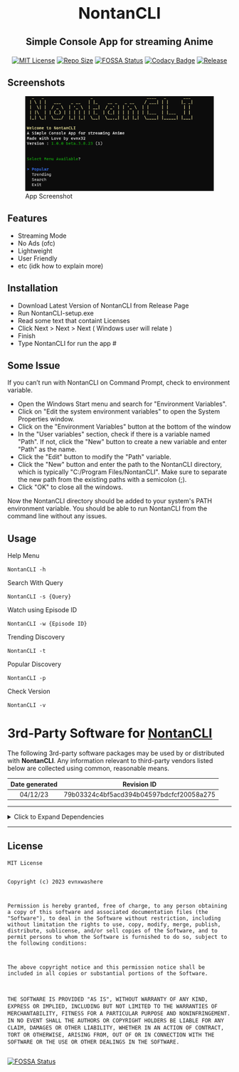 <div align="center" style="font-size: large;">
   <h1>NontanCLI</h1>
   <h3>Simple Console App for streaming Anime</h3>
</div>

<p align="center"><a href="https://choosealicense.com/licenses/mit/"><img
         src="https://img.shields.io/bower/l/Mi" alt="MIT License" /></a> 
         <a href="https://img.shields.io/github/repo-size/evnx32/NontanCLI"><img
         src="https://img.shields.io/github/repo-size/evnx32/NontanCLI" alt="Repo Size" /></a>
         <a href="https://app.fossa.com/projects/git%2Bgithub.com%2Fevnx32%2FNontanCLI?ref=badge_shield"><img
         src="https://app.fossa.com/api/projects/git%2Bgithub.com%2Fevnx32%2FNontanCLI.svg?type=shield"
         alt="FOSSA Status" /></a>
<a href="https://app.codacy.com/gh/evnx32/NontanCLI/dashboard?utm_source=gh&amp;utm_medium=referral&amp;utm_content=&amp;utm_campaign=Badge_grade"><img src="https://app.codacy.com/project/badge/Grade/23e02b33cf364d7190678d4958267375" alt="Codacy Badge"></a>
         <a href="https://img.shields.io/github/v/release/evnx32/NontanCLI"><img
         src="https://img.shields.io/github/v/release/evnx32/NontanCLI" alt="Release" /></a>
         </p>


<h2 id="screenshots">Screenshots</h2>
<figure>
   <img src="https://raw.githubusercontent.com/evnx32/NontanCLI/main/Image/Screenshot%202023-04-08%20081138.png"
      alt="App Screenshot" />
   <figcaption aria-hidden="true">App Screenshot</figcaption>
</figure>
<h2 id="features">Features</h2>
<ul>
   <li>Streaming Mode</li>
   <li>No Ads (ofc)</li>
   <li>Lightweight</li>
   <li>User Friendly</li>
   <li>etc (idk how to explain more)</li>
</ul>
<h2 id="installation">Installation</h2>
<ul>
   <li>Download Latest Version of NontanCLI from Release Page</li>
   <li>Run NontanCLI-setup.exe</li>
   <li>Read some text that containt Licenses</li>
   <li>Click Next > Next > Next ( Windows user will relate )</li>
   <li>Finish</li>
   <li>Type NontanCLI for run the app #</li>
</ul>
<h2 id="installation">Some Issue</h2>
<p>If you can’t run with NontanCLI on Command Prompt, check to
   environment variable.</p>
<ul>
   <li>Open the Windows Start menu and search for "Environment Variables".</li>
   <li>Click on "Edit the system environment variables" to open the System Properties window.</li>
   <li>Click on the "Environment Variables" button at the bottom of the window</li>
   <li>In the "User variables" section, check if there is a variable named "Path". If not, click the "New" button to create a new variable and enter "Path" as the name.</li>
   <li>Click the "Edit" button to modify the "Path" variable.</li>
   <li>Click the "New" button and enter the path to the NontanCLI directory, which is typically "C:/Program Files/NontanCLI". Make sure to separate the new path from the existing paths with a semicolon (;).</li>
   <li>Click "OK" to close all the windows.
</li>
</ul>
<p>Now the NontanCLI directory should be added to your system's PATH environment variable. You should be able to run NontanCLI from the command line without any issues.
</p>
<h2 id="usage">Usage</h2>
<p>Help Menu</p>
<pre><code class="lang-bash"><span class="hljs-attribute">NontanCLI -h</span>
</code></pre>
<p>Search With Query</p>
<pre><code class="lang-bash">NontanCLI <span class="hljs-_">-s</span> {Query}
</code></pre>
<p>Watch using Episode ID</p>
<pre><code class="lang-bash"><span class="hljs-attribute">NontanCLI</span> -w {<span class="hljs-attribute">Episode</span> ID}
</code></pre>
<p>Trending Discovery</p>
<pre><code class="lang-bash"><span class="hljs-attribute">NontanCLI -t</span>
</code></pre>
<p>Popular Discovery</p>
<pre><code class="lang-bash"><span class="hljs-attribute">NontanCLI -p</span>
</code></pre>
<p>Check Version</p>
<pre><code class="lang-bash"><span class="hljs-attribute">NontanCLI -v</span>
</code></pre>

<h1 id="rd-party-software-for-nontancli">3rd-Party Software for <a href="">NontanCLI</a></h1>
<p>The following 3rd-party software packages may be used by or
   distributed with <strong>NontanCLI</strong>. Any information relevant to
   third-party vendors listed below are collected using common, reasonable
   means.</p>
<table>
   <thead>
      <tr class="header">
         <th style="text-align: center;">Date generated</th>
         <th style="text-align: center;">Revision ID</th>
      </tr>
   </thead>
   <tbody>
      <tr class="odd">
         <td style="text-align: center;">04/12/23</td>
         <td style="text-align: center;">79b03324c4bf5acd394b04597bdcfcf20058a275</td>
      </tr>
   </tbody>
</table>
<hr />
<details>
   <summary>
      Click to Expand Dependencies
   </summary>
   <blockquote>
      <h2 id="dependencies">Dependencies</h2>
      <h3 id="ionic.zip-1.9.1.8"><a href="">Ionic.Zip (1.9.1.8)</a></h3>
      <h4 id="declared-licenses">Declared Licenses</h4>
      <h4 id="other-licenses">Other Licenses</h4>
      <hr />
      <h3 id="microsoft.bcl.asyncinterfaces-7.0.0"><a href="https://dot.net/">Microsoft.Bcl.AsyncInterfaces (7.0.0)</a>
      </h3>
      <h4 id="declared-licenses-1">Declared Licenses</h4>
      <p>MIT</p>
      <pre><code>The MIT License (MIT)

Copyright (c) .NET Foundation and Contributors

All rights reserved.

Permission is hereby granted, free of charge, to any person obtaining a copy
of this software and associated documentation files (the &quot;Software&quot;), to deal
in the Software without restriction, including without limitation the rights
to use, copy, modify, merge, publish, distribute, sublicense, and/or sell
copies of the Software, and to permit persons to whom the Software is
furnished to do so, subject to the following conditions:

The above copyright notice and this permission notice shall be included in all
copies or substantial portions of the Software.

THE SOFTWARE IS PROVIDED &quot;AS IS&quot;, WITHOUT WARRANTY OF ANY KIND, EXPRESS OR
IMPLIED, INCLUDING BUT NOT LIMITED TO THE WARRANTIES OF MERCHANTABILITY,
FITNESS FOR A PARTICULAR PURPOSE AND NONINFRINGEMENT. IN NO EVENT SHALL THE
AUTHORS OR COPYRIGHT HOLDERS BE LIABLE FOR ANY CLAIM, DAMAGES OR OTHER
LIABILITY, WHETHER IN AN ACTION OF CONTRACT, TORT OR OTHERWISE, ARISING FROM,
OUT OF OR IN CONNECTION WITH THE SOFTWARE OR THE USE OR OTHER DEALINGS IN THE
SOFTWARE.
</code></pre>
      <h4 id="other-licenses-1">Other Licenses</h4>
      <p>Apache-2.0 <em>OR</em> BSD-3-Clause <em>OR</em> IETF <em>OR</em> MIT
         <em>OR</em> Zlib
      </p>
      <pre><code>The MIT License (MIT)

Copyright (c) .NET Foundation and Contributors

All rights reserved.

Permission is hereby granted, free of charge, to any person obtaining a copy
of this software and associated documentation files (the &quot;Software&quot;), to deal
in the Software without restriction, including without limitation the rights
to use, copy, modify, merge, publish, distribute, sublicense, and/or sell
copies of the Software, and to permit persons to whom the Software is
furnished to do so, subject to the following conditions:

The above copyright notice and this permission notice shall be included in all
copies or substantial portions of the Software.

THE SOFTWARE IS PROVIDED &quot;AS IS&quot;, WITHOUT WARRANTY OF ANY KIND, EXPRESS OR
IMPLIED, INCLUDING BUT NOT LIMITED TO THE WARRANTIES OF MERCHANTABILITY,
FITNESS FOR A PARTICULAR PURPOSE AND NONINFRINGEMENT. IN NO EVENT SHALL THE
AUTHORS OR COPYRIGHT HOLDERS BE LIABLE FOR ANY CLAIM, DAMAGES OR OTHER
LIABILITY, WHETHER IN AN ACTION OF CONTRACT, TORT OR OTHERWISE, ARISING FROM,
OUT OF OR IN CONNECTION WITH THE SOFTWARE OR THE USE OR OTHER DEALINGS IN THE
SOFTWARE.
</code></pre>
      <hr />
      <h3 id="newtonsoft.json-13.0.3"><a href="https://www.newtonsoft.com/json">Newtonsoft.Json (13.0.3)</a></h3>
      <h4 id="declared-licenses-2">Declared Licenses</h4>
      <p>MIT</p>
      <pre><code>The MIT License (MIT)

Copyright (c) 2007 James Newton-King

Permission is hereby granted, free of charge, to any person obtaining a copy of
this software and associated documentation files (the &quot;Software&quot;), to deal in
the Software without restriction, including without limitation the rights to
use, copy, modify, merge, publish, distribute, sublicense, and/or sell copies of
the Software, and to permit persons to whom the Software is furnished to do so,
subject to the following conditions:

The above copyright notice and this permission notice shall be included in all
copies or substantial portions of the Software.

THE SOFTWARE IS PROVIDED &quot;AS IS&quot;, WITHOUT WARRANTY OF ANY KIND, EXPRESS OR
IMPLIED, INCLUDING BUT NOT LIMITED TO THE WARRANTIES OF MERCHANTABILITY, FITNESS
FOR A PARTICULAR PURPOSE AND NONINFRINGEMENT. IN NO EVENT SHALL THE AUTHORS OR
COPYRIGHT HOLDERS BE LIABLE FOR ANY CLAIM, DAMAGES OR OTHER LIABILITY, WHETHER
IN AN ACTION OF CONTRACT, TORT OR OTHERWISE, ARISING FROM, OUT OF OR IN
CONNECTION WITH THE SOFTWARE OR THE USE OR OTHER DEALINGS IN THE SOFTWARE.
</code></pre>
      <h4 id="other-licenses-2">Other Licenses</h4>
      <hr />
      <h3 id="restsharp-109.0.1"><a href="https://restsharp.dev/">RestSharp
            (109.0.1)</a></h3>
      <h4 id="declared-licenses-3">Declared Licenses</h4>
      <p>Apache-2.0</p>
      <pre><code>Copyright 2023, RestSharp Contributors

Licensed under the Apache License, Version 2.0 (the &quot;License&quot;);
you may not use this file except in compliance with the License.
You may obtain a copy of the License at

http://www.apache.org/licenses/LICENSE-2.0

Unless required by applicable law or agreed to in writing, software
distributed under the License is distributed on an &quot;AS IS&quot; BASIS,
WITHOUT WARRANTIES OR CONDITIONS OF ANY KIND, either express or implied.

See the License for the specific language governing permissions and limitations under the License.</code></pre>
      <h4 id="other-licenses-3">Other Licenses</h4>
      <hr />
      <h3 id="spectre.console-0.46.0"><a href="https://github.com/spectreconsole/spectre.console">Spectre.Console
            (0.46.0)</a></h3>
      <h4 id="declared-licenses-4">Declared Licenses</h4>
      <p>MIT</p>
      <pre><code>Copyright (c)  Patrik Svensson, Phil Scott, Nils Andresen&lt;/copyright&gt;
Permission is hereby granted, free of charge, to any person obtaining a copy
of this software and associated documentation files (the &quot;Software&quot;), to deal
in the Software without restriction, including without limitation the rights
to use, copy, modify, merge, publish, distribute, sublicense, and/or sell
copies of the Software, and to permit persons to whom the Software is
furnished to do so, subject to the following conditions:

The above copyright notice and this permission notice shall be included in all
copies or substantial portions of the Software.

THE SOFTWARE IS PROVIDED &quot;AS IS&quot;, WITHOUT WARRANTY OF ANY KIND, EXPRESS OR
IMPLIED, INCLUDING BUT NOT LIMITED TO THE WARRANTIES OF MERCHANTABILITY,
FITNESS FOR A PARTICULAR PURPOSE AND NONINFRINGEMENT. IN NO EVENT SHALL THE
AUTHORS OR COPYRIGHT HOLDERS BE LIABLE FOR ANY CLAIM, DAMAGES OR OTHER
LIABILITY, WHETHER IN AN ACTION OF CONTRACT, TORT OR OTHERWISE, ARISING FROM,
OUT OF OR IN CONNECTION WITH THE SOFTWARE OR THE USE OR OTHER DEALINGS IN THE
SOFTWARE.</code></pre>
      <h4 id="other-licenses-4">Other Licenses</h4>
      <hr />
      <h3 id="system.buffers-4.5.1"><a href="https://dot.net/">System.Buffers
            (4.5.1)</a></h3>
      <h4 id="declared-licenses-5">Declared Licenses</h4>
      <p>MIT</p>
      <pre><code>The MIT License (MIT)

Copyright (c) .NET Foundation and Contributors

All rights reserved.

Permission is hereby granted, free of charge, to any person obtaining a copy
of this software and associated documentation files (the &quot;Software&quot;), to deal
in the Software without restriction, including without limitation the rights
to use, copy, modify, merge, publish, distribute, sublicense, and/or sell
copies of the Software, and to permit persons to whom the Software is
furnished to do so, subject to the following conditions:

The above copyright notice and this permission notice shall be included in all
copies or substantial portions of the Software.

THE SOFTWARE IS PROVIDED &quot;AS IS&quot;, WITHOUT WARRANTY OF ANY KIND, EXPRESS OR
IMPLIED, INCLUDING BUT NOT LIMITED TO THE WARRANTIES OF MERCHANTABILITY,
FITNESS FOR A PARTICULAR PURPOSE AND NONINFRINGEMENT. IN NO EVENT SHALL THE
AUTHORS OR COPYRIGHT HOLDERS BE LIABLE FOR ANY CLAIM, DAMAGES OR OTHER
LIABILITY, WHETHER IN AN ACTION OF CONTRACT, TORT OR OTHERWISE, ARISING FROM,
OUT OF OR IN CONNECTION WITH THE SOFTWARE OR THE USE OR OTHER DEALINGS IN THE
SOFTWARE.
</code></pre>
      <h4 id="other-licenses-5">Other Licenses</h4>
      <p>BSD-2-Clause <em>OR</em> BSD-3-Clause <em>OR</em> MIT <em>OR</em>
         Unicode-DFS-2020 <em>OR</em> W3C-20150513 <em>OR</em> Zlib</p>
      <pre><code>The MIT License (MIT)

Copyright (c) .NET Foundation and Contributors

All rights reserved.

Permission is hereby granted, free of charge, to any person obtaining a copy
of this software and associated documentation files (the &quot;Software&quot;), to deal
in the Software without restriction, including without limitation the rights
to use, copy, modify, merge, publish, distribute, sublicense, and/or sell
copies of the Software, and to permit persons to whom the Software is
furnished to do so, subject to the following conditions:

The above copyright notice and this permission notice shall be included in all
copies or substantial portions of the Software.

THE SOFTWARE IS PROVIDED &quot;AS IS&quot;, WITHOUT WARRANTY OF ANY KIND, EXPRESS OR
IMPLIED, INCLUDING BUT NOT LIMITED TO THE WARRANTIES OF MERCHANTABILITY,
FITNESS FOR A PARTICULAR PURPOSE AND NONINFRINGEMENT. IN NO EVENT SHALL THE
AUTHORS OR COPYRIGHT HOLDERS BE LIABLE FOR ANY CLAIM, DAMAGES OR OTHER
LIABILITY, WHETHER IN AN ACTION OF CONTRACT, TORT OR OTHERWISE, ARISING FROM,
OUT OF OR IN CONNECTION WITH THE SOFTWARE OR THE USE OR OTHER DEALINGS IN THE
SOFTWARE.
</code></pre>
      <hr />
      <h3 id="system.memory-4.5.5"><a href="https://dot.net/">System.Memory
            (4.5.5)</a></h3>
      <h4 id="declared-licenses-6">Declared Licenses</h4>
      <p>MIT</p>
      <pre><code>The MIT License (MIT)

Copyright (c) .NET Foundation and Contributors

All rights reserved.

Permission is hereby granted, free of charge, to any person obtaining a copy
of this software and associated documentation files (the &quot;Software&quot;), to deal
in the Software without restriction, including without limitation the rights
to use, copy, modify, merge, publish, distribute, sublicense, and/or sell
copies of the Software, and to permit persons to whom the Software is
furnished to do so, subject to the following conditions:

The above copyright notice and this permission notice shall be included in all
copies or substantial portions of the Software.

THE SOFTWARE IS PROVIDED &quot;AS IS&quot;, WITHOUT WARRANTY OF ANY KIND, EXPRESS OR
IMPLIED, INCLUDING BUT NOT LIMITED TO THE WARRANTIES OF MERCHANTABILITY,
FITNESS FOR A PARTICULAR PURPOSE AND NONINFRINGEMENT. IN NO EVENT SHALL THE
AUTHORS OR COPYRIGHT HOLDERS BE LIABLE FOR ANY CLAIM, DAMAGES OR OTHER
LIABILITY, WHETHER IN AN ACTION OF CONTRACT, TORT OR OTHERWISE, ARISING FROM,
OUT OF OR IN CONNECTION WITH THE SOFTWARE OR THE USE OR OTHER DEALINGS IN THE
SOFTWARE.
</code></pre>
      <h4 id="other-licenses-6">Other Licenses</h4>
      <p>BSD-2-Clause <em>OR</em> BSD-3-Clause <em>OR</em> MIT <em>OR</em>
         Unicode-DFS-2020 <em>OR</em> W3C-20150513 <em>OR</em> Zlib</p>
      <pre><code>The MIT License (MIT)

Copyright (c) .NET Foundation and Contributors

All rights reserved.

Permission is hereby granted, free of charge, to any person obtaining a copy
of this software and associated documentation files (the &quot;Software&quot;), to deal
in the Software without restriction, including without limitation the rights
to use, copy, modify, merge, publish, distribute, sublicense, and/or sell
copies of the Software, and to permit persons to whom the Software is
furnished to do so, subject to the following conditions:

The above copyright notice and this permission notice shall be included in all
copies or substantial portions of the Software.

THE SOFTWARE IS PROVIDED &quot;AS IS&quot;, WITHOUT WARRANTY OF ANY KIND, EXPRESS OR
IMPLIED, INCLUDING BUT NOT LIMITED TO THE WARRANTIES OF MERCHANTABILITY,
FITNESS FOR A PARTICULAR PURPOSE AND NONINFRINGEMENT. IN NO EVENT SHALL THE
AUTHORS OR COPYRIGHT HOLDERS BE LIABLE FOR ANY CLAIM, DAMAGES OR OTHER
LIABILITY, WHETHER IN AN ACTION OF CONTRACT, TORT OR OTHERWISE, ARISING FROM,
OUT OF OR IN CONNECTION WITH THE SOFTWARE OR THE USE OR OTHER DEALINGS IN THE
SOFTWARE.
</code></pre>
      <hr />
      <h3 id="system.numerics.vectors-4.5.0"><a href="https://github.com/dotnet/corefx">System.Numerics.Vectors
            (4.5.0)</a></h3>
      <h4 id="declared-licenses-7">Declared Licenses</h4>
      <p>MIT</p>
      <pre><code>The MIT License (MIT)

Copyright (c) .NET Foundation and Contributors

All rights reserved.

Permission is hereby granted, free of charge, to any person obtaining a copy
of this software and associated documentation files (the &quot;Software&quot;), to deal
in the Software without restriction, including without limitation the rights
to use, copy, modify, merge, publish, distribute, sublicense, and/or sell
copies of the Software, and to permit persons to whom the Software is
furnished to do so, subject to the following conditions:

The above copyright notice and this permission notice shall be included in all
copies or substantial portions of the Software.

THE SOFTWARE IS PROVIDED &quot;AS IS&quot;, WITHOUT WARRANTY OF ANY KIND, EXPRESS OR
IMPLIED, INCLUDING BUT NOT LIMITED TO THE WARRANTIES OF MERCHANTABILITY,
FITNESS FOR A PARTICULAR PURPOSE AND NONINFRINGEMENT. IN NO EVENT SHALL THE
AUTHORS OR COPYRIGHT HOLDERS BE LIABLE FOR ANY CLAIM, DAMAGES OR OTHER
LIABILITY, WHETHER IN AN ACTION OF CONTRACT, TORT OR OTHERWISE, ARISING FROM,
OUT OF OR IN CONNECTION WITH THE SOFTWARE OR THE USE OR OTHER DEALINGS IN THE
SOFTWARE.
</code></pre>
      <h4 id="other-licenses-7">Other Licenses</h4>
      <p>BSD-2-Clause <em>OR</em> BSD-3-Clause <em>OR</em> MIT <em>OR</em>
         Unicode-DFS-2020 <em>OR</em> W3C-20150513 <em>OR</em> Zlib</p>
      <pre><code>The MIT License (MIT)

Copyright (c) .NET Foundation and Contributors

All rights reserved.

Permission is hereby granted, free of charge, to any person obtaining a copy
of this software and associated documentation files (the &quot;Software&quot;), to deal
in the Software without restriction, including without limitation the rights
to use, copy, modify, merge, publish, distribute, sublicense, and/or sell
copies of the Software, and to permit persons to whom the Software is
furnished to do so, subject to the following conditions:

The above copyright notice and this permission notice shall be included in all
copies or substantial portions of the Software.

THE SOFTWARE IS PROVIDED &quot;AS IS&quot;, WITHOUT WARRANTY OF ANY KIND, EXPRESS OR
IMPLIED, INCLUDING BUT NOT LIMITED TO THE WARRANTIES OF MERCHANTABILITY,
FITNESS FOR A PARTICULAR PURPOSE AND NONINFRINGEMENT. IN NO EVENT SHALL THE
AUTHORS OR COPYRIGHT HOLDERS BE LIABLE FOR ANY CLAIM, DAMAGES OR OTHER
LIABILITY, WHETHER IN AN ACTION OF CONTRACT, TORT OR OTHERWISE, ARISING FROM,
OUT OF OR IN CONNECTION WITH THE SOFTWARE OR THE USE OR OTHER DEALINGS IN THE
SOFTWARE.
</code></pre>
      <hr />
      <h3 id="system.runtime.compilerservices.unsafe-6.0.0"><a
            href="https://dot.net/">System.Runtime.CompilerServices.Unsafe
            (6.0.0)</a></h3>
      <h4 id="declared-licenses-8">Declared Licenses</h4>
      <p>MIT</p>
      <pre><code>The MIT License (MIT)

Copyright (c) .NET Foundation and Contributors

All rights reserved.

Permission is hereby granted, free of charge, to any person obtaining a copy
of this software and associated documentation files (the &quot;Software&quot;), to deal
in the Software without restriction, including without limitation the rights
to use, copy, modify, merge, publish, distribute, sublicense, and/or sell
copies of the Software, and to permit persons to whom the Software is
furnished to do so, subject to the following conditions:

The above copyright notice and this permission notice shall be included in all
copies or substantial portions of the Software.

THE SOFTWARE IS PROVIDED &quot;AS IS&quot;, WITHOUT WARRANTY OF ANY KIND, EXPRESS OR
IMPLIED, INCLUDING BUT NOT LIMITED TO THE WARRANTIES OF MERCHANTABILITY,
FITNESS FOR A PARTICULAR PURPOSE AND NONINFRINGEMENT. IN NO EVENT SHALL THE
AUTHORS OR COPYRIGHT HOLDERS BE LIABLE FOR ANY CLAIM, DAMAGES OR OTHER
LIABILITY, WHETHER IN AN ACTION OF CONTRACT, TORT OR OTHERWISE, ARISING FROM,
OUT OF OR IN CONNECTION WITH THE SOFTWARE OR THE USE OR OTHER DEALINGS IN THE
SOFTWARE.
</code></pre>
      <h4 id="other-licenses-8">Other Licenses</h4>
      <p>Apache-2.0 <em>OR</em> BSD-2-Clause <em>OR</em> BSD-3-Clause
         <em>OR</em> IETF <em>OR</em> MIT <em>OR</em> NCSA <em>OR</em>
         Unicode-DFS-2020 <em>OR</em> W3C-20150513 <em>OR</em> Zlib
      </p>
      <pre><code>The MIT License (MIT)

Copyright (c) .NET Foundation and Contributors

All rights reserved.

Permission is hereby granted, free of charge, to any person obtaining a copy
of this software and associated documentation files (the &quot;Software&quot;), to deal
in the Software without restriction, including without limitation the rights
to use, copy, modify, merge, publish, distribute, sublicense, and/or sell
copies of the Software, and to permit persons to whom the Software is
furnished to do so, subject to the following conditions:

The above copyright notice and this permission notice shall be included in all
copies or substantial portions of the Software.

THE SOFTWARE IS PROVIDED &quot;AS IS&quot;, WITHOUT WARRANTY OF ANY KIND, EXPRESS OR
IMPLIED, INCLUDING BUT NOT LIMITED TO THE WARRANTIES OF MERCHANTABILITY,
FITNESS FOR A PARTICULAR PURPOSE AND NONINFRINGEMENT. IN NO EVENT SHALL THE
AUTHORS OR COPYRIGHT HOLDERS BE LIABLE FOR ANY CLAIM, DAMAGES OR OTHER
LIABILITY, WHETHER IN AN ACTION OF CONTRACT, TORT OR OTHERWISE, ARISING FROM,
OUT OF OR IN CONNECTION WITH THE SOFTWARE OR THE USE OR OTHER DEALINGS IN THE
SOFTWARE.
</code></pre>
      <hr />
      <h3 id="system.runtime.interopservices.runtimeinformation-4.3.0"><a
            href="https://dot.net/">System.Runtime.InteropServices.RuntimeInformation
            (4.3.0)</a></h3>
      <h4 id="declared-licenses-9">Declared Licenses</h4>
      <p>MS-NET</p>
      <pre><code>MICROSOFT SOFTWARE LICENSE TERMS

MICROSOFT .NET LIBRARY

These license terms are an agreement between Microsoft Corporation (or based on where you live, one of its affiliates) and you. They apply to the software named above. The terms also apply to any Microsoft services or updates for the software, except to the extent those have different terms.

IF YOU COMPLY WITH THESE LICENSE TERMS, YOU HAVE THE RIGHTS BELOW.

1\.    INSTALLATION AND USE RIGHTS.
You may install and use any number of copies of the software to design, develop and test you’re applications.  You may modify, copy, distribute or deploy any .js files contained in the software as part of your applications.

2\.    THIRD PARTY COMPONENTS. The software may include third party components with separate legal notices or governed by other agreements, as may be described in the ThirdPartyNotices file(s) accompanying the software.
3\.    ADDITIONAL LICENSING REQUIREMENTS AND/OR USE RIGHTS.
a.     DISTRIBUTABLE CODE.  In addition to the .js files described above, the software is comprised of Distributable Code. “Distributable Code” is code that you are permitted to distribute in programs you develop if you comply with the terms below.
i.      Right to Use and Distribute.
       You may copy and distribute the object code form of the software.

       Third Party Distribution. You may permit distributors of your programs to copy and distribute the Distributable Code as part of those programs.

ii.     Distribution Requirements. For any Distributable Code you distribute, you must
       use the Distributable Code in your programs and not as a standalone distribution;

       require distributors and external end users to agree to terms that protect it at least as much as this agreement;

       display your valid copyright notice on your programs; and

       indemnify, defend, and hold harmless Microsoft from any claims, including attorneys’ fees, related to the distribution or use of your applications, except to the extent that any claim is based solely on the Distributable Code.

iii.   Distribution Restrictions. You may not
       alter any copyright, trademark or patent notice in the Distributable Code;

       use Microsoft’s trademarks in your programs’ names or in a way that suggests your programs come from or are endorsed by Microsoft;

       include Distributable Code in malicious, deceptive or unlawful programs; or

       modify or distribute the source code of any Distributable Code so that any part of it becomes subject to an Excluded License. An Excluded License is one that requires, as a condition of use, modification or distribution, that

       the code be disclosed or distributed in source code form; or

       others have the right to modify it.

4\.    DATA.
a.     Data Collection. The software may collect information about you and your use of the software, and send that to Microsoft. Microsoft may use this information to provide services and improve our products and services.  You may opt-out of many of these scenarios, but not all, as described in the product documentation.  There are also some features in the software that may enable you and Microsoft to collect data from users of your applications. If you use these features, you must comply with applicable law, including providing appropriate notices to users of your applications together with a copy of Microsoft’s privacy statement. Our privacy statement is located at https://go.microsoft.com/fwlink/?LinkID=824704. You can learn more about data collection and use in the help documentation and our privacy statement. Your use of the software operates as your consent to these practices.
b.    Processing of Personal Data. To the extent Microsoft is a processor or subprocessor of personal data in connection with the software, Microsoft makes the commitments in the European Union General Data Protection Regulation Terms of the Online Services Terms to all customers effective May 25, 2018, at http://go.microsoft.com/?linkid=9840733.
5\.    SCOPE OF LICENSE. The software is licensed, not sold. This agreement only gives you some rights to use the software. Microsoft reserves all other rights. Unless applicable law gives you more rights despite this limitation, you may use the software only as expressly permitted in this agreement. In doing so, you must comply with any technical limitations in the software that only allow you to use it in certain ways. You may not
       work around any technical limitations in the software;

       reverse engineer, decompile or disassemble the software, or otherwise attempt to derive the source code for the software, except and to the extent required by third party licensing terms governing use of certain open source components that may be included in the software;

       remove, minimize, block or modify any notices of Microsoft or its suppliers in the software;

       use the software in any way that is against the law; or

       share, publish, rent or lease the software, provide the software as a stand-alone offering for others to use, or transfer the software or this agreement to any third party.

6\.    EXPORT RESTRICTIONS. You must comply with all domestic and international export laws and regulations that apply to the software, which include restrictions on destinations, end users, and end use. For further information on export restrictions, visit www.microsoft.com/exporting.  
7\.    SUPPORT SERVICES. Because this software is “as is,” we may not provide support services for it.
8\.    ENTIRE AGREEMENT. This agreement, and the terms for supplements, updates, Internet-based services and support services that you use, are the entire agreement for the software and support services.
9\.    APPLICABLE LAW.  If you acquired the software in the United States, Washington law applies to interpretation of and claims for breach of this agreement, and the laws of the state where you live apply to all other claims. If you acquired the software in any other country, its laws apply.
10\. CONSUMER RIGHTS; REGIONAL VARIATIONS. This agreement describes certain legal rights. You may have other rights, including consumer rights, under the laws of your state or country. Separate and apart from your relationship with Microsoft, you may also have rights with respect to the party from which you acquired the software. This agreement does not change those other rights if the laws of your state or country do not permit it to do so. For example, if you acquired the software in one of the below regions, or mandatory country law applies, then the following provisions apply to you:
a)    Australia. You have statutory guarantees under the Australian Consumer Law and nothing in this agreement is intended to affect those rights.
b)    Canada. If you acquired this software in Canada, you may stop receiving updates by turning off the automatic update feature, disconnecting your device from the Internet (if and when you re-connect to the Internet, however, the software will resume checking for and installing updates), or uninstalling the software. The product documentation, if any, may also specify how to turn off updates for your specific device or software.
c)    Germany and Austria.
(i)        Warranty. The software will perform substantially as described in any Microsoft materials that accompany it. However, Microsoft gives no contractual guarantee in relation to the software.

(ii)       Limitation of Liability. In case of intentional conduct, gross negligence, claims based on the Product Liability Act, as well as in case of death or personal or physical injury, Microsoft is liable according to the statutory law.

Subject to the foregoing clause (ii), Microsoft will only be liable for slight negligence if Microsoft is in breach of such material contractual obligations, the fulfillment of which facilitate the due performance of this agreement, the breach of which would endanger the purpose of this agreement and the compliance with which a party may constantly trust in (so-called &quot;cardinal obligations&quot;). In other cases of slight negligence, Microsoft will not be liable for slight negligence
11\. DISCLAIMER OF WARRANTY. THE SOFTWARE IS LICENSED “AS-IS.” YOU BEAR THE RISK OF USING IT. MICROSOFT GIVES NO EXPRESS WARRANTIES, GUARANTEES OR CONDITIONS. TO THE EXTENT PERMITTED UNDER YOUR LOCAL LAWS, MICROSOFT EXCLUDES THE IMPLIED WARRANTIES OF MERCHANTABILITY, FITNESS FOR A PARTICULAR PURPOSE AND NON-INFRINGEMENT.
12\. LIMITATION ON AND EXCLUSION OF REMEDIES AND DAMAGES. YOU CAN RECOVER FROM MICROSOFT AND ITS SUPPLIERS ONLY DIRECT DAMAGES UP TO U.S. $5.00. YOU CANNOT RECOVER ANY OTHER DAMAGES, INCLUDING CONSEQUENTIAL, LOST PROFITS, SPECIAL, INDIRECT OR INCIDENTAL DAMAGES.
This limitation applies to (a) anything related to the software, services, content (including code) on third party Internet sites, or third party applications; and (b) claims for breach of contract, breach of warranty, guarantee or condition, strict liability, negligence, or other tort to the extent permitted by applicable law.

It also applies even if Microsoft knew or should have known about the possibility of the damages. The above limitation or exclusion may not apply to you because your state or country may not allow the exclusion or limitation of incidental, consequential or other damages.

Please note: As this software is distributed in Quebec, Canada, some of the clauses in this agreement are provided below in French.



Remarque : Ce logiciel étant distribué au Québec, Canada, certaines des clauses dans ce contrat sont fournies ci-dessous en français.



EXONÉRATION DE GARANTIE. Le logiciel visé par une licence est offert « tel quel ». Toute utilisation de ce logiciel est à votre seule risque et péril. Microsoft n’accorde aucune autre garantie expresse. Vous pouvez bénéficier de droits additionnels en vertu du droit local sur la protection des consommateurs, que ce contrat ne peut modifier. La ou elles sont permises par le droit locale, les garanties implicites de qualité marchande, d’adéquation à un usage particulier et d’absence de contrefaçon sont exclues.



LIMITATION DES DOMMAGES-INTÉRÊTS ET EXCLUSION DE RESPONSABILITÉ POUR LES DOMMAGES. Vous pouvez obtenir de Microsoft et de ses fournisseurs une indemnisation en cas de dommages directs uniquement à hauteur de 5,00 $ US. Vous ne pouvez prétendre à aucune indemnisation pour les autres dommages, y compris les dommages spéciaux, indirects ou accessoires et pertes de bénéfices.



Cette limitation concerne:

    tout ce qui est relié au logiciel, aux services ou au contenu (y compris le code) figurant sur des sites Internet tiers ou dans des programmes tiers ; et

    les réclamations au titre de violation de contrat ou de garantie, ou au titre de responsabilité stricte, de négligence ou d’une autre faute dans la limite autorisée par la loi en vigueur.



Elle s’applique également, même si Microsoft connaissait ou devrait connaître l’éventualité d’un tel dommage. Si votre pays n’autorise pas l’exclusion ou la limitation de responsabilité pour les dommages indirects, accessoires ou de quelque nature que ce soit, il se peut que la limitation ou l’exclusion ci-dessus ne s’appliquera pas à votre égard.



EFFET JURIDIQUE. Le présent contrat décrit certains droits juridiques. Vous pourriez avoir d’autres droits prévus par les lois de votre pays. Le présent contrat ne modifie pas les droits que vous confèrent les lois de votre pays si celles-ci ne le permettent pas.

</code></pre>
      <h4 id="other-licenses-9">Other Licenses</h4>
      <p>MIT</p>
      <pre><code>Copyright (c)  notices and the licenses under
Permission is hereby granted, free of charge, to any person obtaining a copy
of this software and associated documentation files (the &quot;Software&quot;), to deal
in the Software without restriction, including without limitation the rights
to use, copy, modify, merge, publish, distribute, sublicense, and/or sell
copies of the Software, and to permit persons to whom the Software is
furnished to do so, subject to the following conditions:

The above copyright notice and this permission notice shall be included in all
copies or substantial portions of the Software.

THE SOFTWARE IS PROVIDED &quot;AS IS&quot;, WITHOUT WARRANTY OF ANY KIND, EXPRESS OR
IMPLIED, INCLUDING BUT NOT LIMITED TO THE WARRANTIES OF MERCHANTABILITY,
FITNESS FOR A PARTICULAR PURPOSE AND NONINFRINGEMENT. IN NO EVENT SHALL THE
AUTHORS OR COPYRIGHT HOLDERS BE LIABLE FOR ANY CLAIM, DAMAGES OR OTHER
LIABILITY, WHETHER IN AN ACTION OF CONTRACT, TORT OR OTHERWISE, ARISING FROM,
OUT OF OR IN CONNECTION WITH THE SOFTWARE OR THE USE OR OTHER DEALINGS IN THE
SOFTWARE.</code></pre>
      <hr />
      <h3 id="system.text.encoding.codepages-5.0.0"><a href="https://dot.net/">System.Text.Encoding.CodePages
            (5.0.0)</a></h3>
      <h4 id="declared-licenses-10">Declared Licenses</h4>
      <p>MIT</p>
      <pre><code>The MIT License (MIT)

Copyright (c) .NET Foundation and Contributors

All rights reserved.

Permission is hereby granted, free of charge, to any person obtaining a copy
of this software and associated documentation files (the &quot;Software&quot;), to deal
in the Software without restriction, including without limitation the rights
to use, copy, modify, merge, publish, distribute, sublicense, and/or sell
copies of the Software, and to permit persons to whom the Software is
furnished to do so, subject to the following conditions:

The above copyright notice and this permission notice shall be included in all
copies or substantial portions of the Software.

THE SOFTWARE IS PROVIDED &quot;AS IS&quot;, WITHOUT WARRANTY OF ANY KIND, EXPRESS OR
IMPLIED, INCLUDING BUT NOT LIMITED TO THE WARRANTIES OF MERCHANTABILITY,
FITNESS FOR A PARTICULAR PURPOSE AND NONINFRINGEMENT. IN NO EVENT SHALL THE
AUTHORS OR COPYRIGHT HOLDERS BE LIABLE FOR ANY CLAIM, DAMAGES OR OTHER
LIABILITY, WHETHER IN AN ACTION OF CONTRACT, TORT OR OTHERWISE, ARISING FROM,
OUT OF OR IN CONNECTION WITH THE SOFTWARE OR THE USE OR OTHER DEALINGS IN THE
SOFTWARE.
</code></pre>
      <h4 id="other-licenses-10">Other Licenses</h4>
      <p>Apache-2.0 <em>OR</em> BSD-2-Clause <em>OR</em> BSD-3-Clause
         <em>OR</em> IETF <em>OR</em> MIT <em>OR</em> NCSA <em>OR</em>
         Unicode-DFS-2020 <em>OR</em> W3C-20150513 <em>OR</em> Zlib
      </p>
      <pre><code>The MIT License (MIT)

Copyright (c) .NET Foundation and Contributors

All rights reserved.

Permission is hereby granted, free of charge, to any person obtaining a copy
of this software and associated documentation files (the &quot;Software&quot;), to deal
in the Software without restriction, including without limitation the rights
to use, copy, modify, merge, publish, distribute, sublicense, and/or sell
copies of the Software, and to permit persons to whom the Software is
furnished to do so, subject to the following conditions:

The above copyright notice and this permission notice shall be included in all
copies or substantial portions of the Software.

THE SOFTWARE IS PROVIDED &quot;AS IS&quot;, WITHOUT WARRANTY OF ANY KIND, EXPRESS OR
IMPLIED, INCLUDING BUT NOT LIMITED TO THE WARRANTIES OF MERCHANTABILITY,
FITNESS FOR A PARTICULAR PURPOSE AND NONINFRINGEMENT. IN NO EVENT SHALL THE
AUTHORS OR COPYRIGHT HOLDERS BE LIABLE FOR ANY CLAIM, DAMAGES OR OTHER
LIABILITY, WHETHER IN AN ACTION OF CONTRACT, TORT OR OTHERWISE, ARISING FROM,
OUT OF OR IN CONNECTION WITH THE SOFTWARE OR THE USE OR OTHER DEALINGS IN THE
SOFTWARE.
</code></pre>
      <hr />
      <h3 id="system.text.encodings.web-7.0.0"><a href="https://dot.net/">System.Text.Encodings.Web (7.0.0)</a></h3>
      <h4 id="declared-licenses-11">Declared Licenses</h4>
      <p>MIT</p>
      <pre><code>The MIT License (MIT)

Copyright (c) .NET Foundation and Contributors

All rights reserved.

Permission is hereby granted, free of charge, to any person obtaining a copy
of this software and associated documentation files (the &quot;Software&quot;), to deal
in the Software without restriction, including without limitation the rights
to use, copy, modify, merge, publish, distribute, sublicense, and/or sell
copies of the Software, and to permit persons to whom the Software is
furnished to do so, subject to the following conditions:

The above copyright notice and this permission notice shall be included in all
copies or substantial portions of the Software.

THE SOFTWARE IS PROVIDED &quot;AS IS&quot;, WITHOUT WARRANTY OF ANY KIND, EXPRESS OR
IMPLIED, INCLUDING BUT NOT LIMITED TO THE WARRANTIES OF MERCHANTABILITY,
FITNESS FOR A PARTICULAR PURPOSE AND NONINFRINGEMENT. IN NO EVENT SHALL THE
AUTHORS OR COPYRIGHT HOLDERS BE LIABLE FOR ANY CLAIM, DAMAGES OR OTHER
LIABILITY, WHETHER IN AN ACTION OF CONTRACT, TORT OR OTHERWISE, ARISING FROM,
OUT OF OR IN CONNECTION WITH THE SOFTWARE OR THE USE OR OTHER DEALINGS IN THE
SOFTWARE.
</code></pre>
      <h4 id="other-licenses-11">Other Licenses</h4>
      <p>Apache-2.0 <em>OR</em> BSD-3-Clause <em>OR</em> IETF <em>OR</em> MIT
         <em>OR</em> Zlib
      </p>
      <pre><code>The MIT License (MIT)

Copyright (c) .NET Foundation and Contributors

All rights reserved.

Permission is hereby granted, free of charge, to any person obtaining a copy
of this software and associated documentation files (the &quot;Software&quot;), to deal
in the Software without restriction, including without limitation the rights
to use, copy, modify, merge, publish, distribute, sublicense, and/or sell
copies of the Software, and to permit persons to whom the Software is
furnished to do so, subject to the following conditions:

The above copyright notice and this permission notice shall be included in all
copies or substantial portions of the Software.

THE SOFTWARE IS PROVIDED &quot;AS IS&quot;, WITHOUT WARRANTY OF ANY KIND, EXPRESS OR
IMPLIED, INCLUDING BUT NOT LIMITED TO THE WARRANTIES OF MERCHANTABILITY,
FITNESS FOR A PARTICULAR PURPOSE AND NONINFRINGEMENT. IN NO EVENT SHALL THE
AUTHORS OR COPYRIGHT HOLDERS BE LIABLE FOR ANY CLAIM, DAMAGES OR OTHER
LIABILITY, WHETHER IN AN ACTION OF CONTRACT, TORT OR OTHERWISE, ARISING FROM,
OUT OF OR IN CONNECTION WITH THE SOFTWARE OR THE USE OR OTHER DEALINGS IN THE
SOFTWARE.
</code></pre>
      <hr />
      <h3 id="system.text.json-7.0.2"><a href="https://dot.net/">System.Text.Json (7.0.2)</a></h3>
      <h4 id="declared-licenses-12">Declared Licenses</h4>
      <p>MIT</p>
      <pre><code>The MIT License (MIT)

Copyright (c) .NET Foundation and Contributors

All rights reserved.

Permission is hereby granted, free of charge, to any person obtaining a copy
of this software and associated documentation files (the &quot;Software&quot;), to deal
in the Software without restriction, including without limitation the rights
to use, copy, modify, merge, publish, distribute, sublicense, and/or sell
copies of the Software, and to permit persons to whom the Software is
furnished to do so, subject to the following conditions:

The above copyright notice and this permission notice shall be included in all
copies or substantial portions of the Software.

THE SOFTWARE IS PROVIDED &quot;AS IS&quot;, WITHOUT WARRANTY OF ANY KIND, EXPRESS OR
IMPLIED, INCLUDING BUT NOT LIMITED TO THE WARRANTIES OF MERCHANTABILITY,
FITNESS FOR A PARTICULAR PURPOSE AND NONINFRINGEMENT. IN NO EVENT SHALL THE
AUTHORS OR COPYRIGHT HOLDERS BE LIABLE FOR ANY CLAIM, DAMAGES OR OTHER
LIABILITY, WHETHER IN AN ACTION OF CONTRACT, TORT OR OTHERWISE, ARISING FROM,
OUT OF OR IN CONNECTION WITH THE SOFTWARE OR THE USE OR OTHER DEALINGS IN THE
SOFTWARE.
</code></pre>
      <h4 id="other-licenses-12">Other Licenses</h4>
      <p><strong>Multi-license:</strong>Zlib,
         <strong>Multi-license:</strong>NCSA,
         <strong>Multi-license:</strong>Unicode-DFS-2020,
         <strong>Multi-license:</strong>W3C-20150513,
         <strong>Multi-license:</strong>IETF,
         <strong>Multi-license:</strong>CC0-1.0,
         <strong>Multi-license:</strong>BSD-2-Clause,
         <strong>Multi-license:</strong>BSD-4-Clause-UC,
         <strong>Multi-license:</strong>BSD-3-Clause,
         <strong>Multi-license:</strong>Apache-2.0
      </p>
      <pre><code>This software is provided &#39;as-is&#39;, without any express or implied warranty. In no event will the authors be held liable for any damages arising from the use of this software.
Permission is granted to anyone to use this software for any purpose, including commercial applications, and to alter it and redistribute it freely, subject to the following restrictions:
  1. The origin of this software must not be misrepresented; you must not claim that you wrote the original software. If you use this software in a product, an acknowledgment in the product documentation would be appreciated but is not required.
  2. Altered source versions must be plainly marked as such, and must not be misrepresented as being the original software.
  3. This notice may not be removed or altered from any source distribution.</code></pre>
      <pre><code>Copyright (c)  NET Foundation. All rights reserved. . All rights reserved.
Developed by: 
&lt;Name of Development Group&gt;
&lt;Name of Institution&gt;
&lt;URL for Development Group/Institution&gt;
Permission is hereby granted, free of charge, to any person obtaining a copy of this software and associated documentation files (the &quot;Software&quot;), to deal with the Software without restriction, including without limitation the rights to use, copy, modify, merge, publish, distribute, sublicense, and/or sell copies of the Software, and to permit persons to whom the Software is furnished to do so, subject to the following conditions:
  * Redistributions of source code must retain the above copyright notice, this list of conditions and the following disclaimers.
  * Redistributions in binary form must reproduce the above copyright notice, this list of conditions and the following disclaimers in the documentation and/or other materials provided with the distribution.
  * Neither the names of &lt;Name of Development Group, Name of Institution&gt; , nor the names of its contributors may be used to endorse or promote products derived from this Software without specific prior written permission.
THE SOFTWARE IS PROVIDED &quot;AS IS&quot;, WITHOUT WARRANTY OF ANY KIND, EXPRESS OR IMPLIED, INCLUDING BUT NOT LIMITED TO THE WARRANTIES OF MERCHANTABILITY, FITNESS FOR A PARTICULAR PURPOSE AND NONINFRINGEMENT. IN NO EVENT SHALL THE CONTRIBUTORS OR COPYRIGHT HOLDERS BE LIABLE FOR ANY CLAIM, DAMAGES OR OTHER LIABILITY, WHETHER IN AN ACTION OF CONTRACT, TORT OR OTHERWISE, ARISING FROM, OUT OF OR IN CONNECTION WITH THE SOFTWARE OR THE USE OR OTHER DEALINGS WITH THE SOFTWARE.</code></pre>
      <pre><code>\n\n    UNICODE, INC. LICENSE AGREEMENT - DATA FILES AND SOFTWARE\n\n    See Terms of Use for definitions of Unicode Inc.&#39;s\n    Data Files and Software.\n\n    NOTICE TO USER: Carefully read the following legal agreement.\n    BY DOWNLOADING, INSTALLING, COPYING OR OTHERWISE USING UNICODE INC.&#39;S\n    DATA FILES (&quot;DATA FILES&quot;), AND/OR SOFTWARE (&quot;SOFTWARE&quot;),\n    YOU UNEQUIVOCALLY ACCEPT, AND AGREE TO BE BOUND BY, ALL OF THE\n    TERMS AND CONDITIONS OF THIS AGREEMENT.\n    IF YOU DO NOT AGREE, DO NOT DOWNLOAD, INSTALL, COPY, DISTRIBUTE OR USE\n    THE DATA FILES OR SOFTWARE.\n\n    COPYRIGHT AND PERMISSION NOTICE\n\n    Copyright © 1991-2020 Unicode, Inc. All rights reserved.\n    Distributed under the Terms of Use in https://www.unicode.org/copyright.html.\n\n    Permission is hereby granted, free of charge, to any person obtaining\n    a copy of the Unicode data files and any associated documentation\n    (the &quot;Data Files&quot;) or Unicode software and any associated documentation\n    (the &quot;Software&quot;) to deal in the Data Files or Software\n    without restriction, including without limitation the rights to use,\n    copy, modify, merge, publish, distribute, and/or sell copies of\n    the Data Files or Software, and to permit persons to whom the Data Files\n    or Software are furnished to do so, provided that either\n    (a) this copyright and permission notice appear with all copies\n    of the Data Files or Software, or\n    (b) this copyright and permission notice appear in associated\n    Documentation.\n\n    THE DATA FILES AND SOFTWARE ARE PROVIDED &quot;AS IS&quot;, WITHOUT WARRANTY OF\n    ANY KIND, EXPRESS OR IMPLIED, INCLUDING BUT NOT LIMITED TO THE\n    WARRANTIES OF MERCHANTABILITY, FITNESS FOR A PARTICULAR PURPOSE AND\n    NONINFRINGEMENT OF THIRD PARTY RIGHTS.\n    IN NO EVENT SHALL THE COPYRIGHT HOLDER OR HOLDERS INCLUDED IN THIS\n    NOTICE BE LIABLE FOR ANY CLAIM, OR ANY SPECIAL INDIRECT OR CONSEQUENTIAL\n    DAMAGES, OR ANY DAMAGES WHATSOEVER RESULTING FROM LOSS OF USE,\n    DATA OR PROFITS, WHETHER IN AN ACTION OF CONTRACT, NEGLIGENCE OR OTHER\n    TORTIOUS ACTION, ARISING OUT OF OR IN CONNECTION WITH THE USE OR\n    PERFORMANCE OF THE DATA FILES OR SOFTWARE.\n\n    Except as contained in this notice, the name of a copyright holder\n    shall not be used in advertising or otherwise to promote the sale,\n    use or other dealings in these Data Files or Software without prior\n    written authorization of the copyright holder.\n\n</code></pre>
      <pre><code>[$name_of_software: $distribution_URI] Copyright (c) [$date-of-software] World Wide Web Consortium, (Massachusetts Institute of Technology, European Research Consortium for Informatics and Mathematics, Keio University, Beihang). All Rights Reserved. This work is distributed under the W3C® Software License [1] in the hope that it will be useful, but WITHOUT ANY WARRANTY; without even the implied warranty of MERCHANTABILITY or FITNESS FOR A PARTICULAR PURPOSE. [1] http://www.w3.org/Consortium/Legal/copyright-software</code></pre>
      <pre><code>This repository relates to activities in the Internet Engineering Task Force (IETF). All material in this repository is considered Contributions to the IETF Standards Process, as defined in the intellectual property policies of IETF currently designated as BCP 78, BCP 79 and the IETF Trust Legal Provisions (TLP) Relating to IETF Documents.\n\nAny edit, commit, pull request, issue, comment or other change made to this repository constitutes Contributions to the IETF Standards Process (https://www.ietf.org/).\n\nYou agree to comply with all applicable IETF policies and procedures, including, BCP 78, 79, the TLP, and the TLP rules regarding code components (e.g. being subject to a Simplified BSD License) in Contributions.</code></pre>
      <pre><code>CC0 1.0 Universal&lt;&lt;endOptional&gt;&gt;
Statement of Purpose
The laws of most jurisdictions throughout the world automatically confer exclusive Copyright and Related Rights (defined below) upon the creator and subsequent owner(s) (each and all, an &quot;owner&quot;) of an original work of authorship and/or a database (each, a &quot;Work&quot;).
Certain owners wish to permanently relinquish those rights to a Work for the purpose of contributing to a commons of creative, cultural and scientific works (&quot;Commons&quot;) that the public can reliably and without fear of later claims of infringement build upon, modify, incorporate in other works, reuse and redistribute as freely as possible in any form whatsoever and for any purposes, including without limitation commercial purposes. These owners may contribute to the Commons to promote the ideal of a free culture and the further production of creative, cultural and scientific works, or to gain reputation or greater distribution for their Work in part through the use and efforts of others.
For these and/or other purposes and motivations, and without any expectation of additional consideration or compensation, the person associating CC0 with a Work (the &quot;Affirmer&quot;), to the extent that he or she is an owner of Copyright and Related Rights in the Work, voluntarily elects to apply CC0 to the Work and publicly distribute the Work under its terms, with knowledge of his or her Copyright and Related Rights in the Work and the meaning and intended legal effect of CC0 on those rights.
  1. Copyright and Related Rights. A Work made available under CC0 may be protected by copyright and related or neighboring rights (&quot;Copyright and Related Rights&quot;). Copyright and Related Rights include, but are not limited to, the following:
     i. the right to reproduce, adapt, distribute, perform, display, communicate, and translate a Work;
     ii. moral rights retained by the original author(s) and/or performer(s);
     iii. publicity and privacy rights pertaining to a person&#39;s image or likeness depicted in a Work;
     iv. rights protecting against unfair competition in regards to a Work, subject to the limitations in paragraph 4(a), below;
     v. rights protecting the extraction, dissemination, use and reuse of data in a Work;
     vi. database rights (such as those arising under Directive 96/9/EC of the European Parliament and of the Council of 11 March 1996 on the legal protection of databases, and under any national implementation thereof, including any amended or successor version of such directive); and
     vii. other similar, equivalent or corresponding rights throughout the world based on applicable law or treaty, and any national implementations thereof.
  2. Waiver. To the greatest extent permitted by, but not in contravention of, applicable law, Affirmer hereby overtly, fully, permanently, irrevocably and unconditionally waives, abandons, and surrenders all of Affirmer&#39;s Copyright and Related Rights and associated claims and causes of action, whether now known or unknown (including existing as well as future claims and causes of action), in the Work (i) in all territories worldwide, (ii) for the maximum duration provided by applicable law or treaty (including future time extensions), (iii) in any current or future medium and for any number of copies, and (iv) for any purpose whatsoever, including without limitation commercial, advertising or promotional purposes (the &quot;Waiver&quot;). Affirmer makes the Waiver for the benefit of each member of the public at large and to the detriment of Affirmer&#39;s heirs and successors, fully intending that such Waiver shall not be subject to revocation, rescission, cancellation, termination, or any other legal or equitable action to disrupt the quiet enjoyment of the Work by the public as contemplated by Affirmer&#39;s express Statement of Purpose.
  3. Public License Fallback. Should any part of the Waiver for any reason be judged legally invalid or ineffective under applicable law, then the Waiver shall be preserved to the maximum extent permitted taking into account Affirmer&#39;s express Statement of Purpose. In addition, to the extent the Waiver is so judged Affirmer hereby grants to each affected person a royalty-free, non transferable, non sublicensable, non exclusive, irrevocable and unconditional license to exercise Affirmer&#39;s Copyright and Related Rights in the Work (i) in all territories worldwide, (ii) for the maximum duration provided by applicable law or treaty (including future time extensions), (iii) in any current or future medium and for any number of copies, and (iv) for any purpose whatsoever, including without limitation commercial, advertising or promotional purposes (the &quot;License&quot;). The License shall be deemed effective as of the date CC0 was applied by Affirmer to the Work. Should any part of the License for any reason be judged legally invalid or ineffective under applicable law, such partial invalidity or ineffectiveness shall not invalidate the remainder of the License, and in such case Affirmer hereby affirms that he or she will not (i) exercise any of his or her remaining Copyright and Related Rights in the Work or (ii) assert any associated claims and causes of action with respect to the Work, in either case contrary to Affirmer&#39;s express Statement of Purpose.
  4. Limitations and Disclaimers.
     a. No trademark or patent rights held by Affirmer are waived, abandoned, surrendered, licensed or otherwise affected by this document.
     b. Affirmer offers the Work as-is and makes no representations or warranties of any kind concerning the Work, express, implied, statutory or otherwise, including without limitation warranties of title, merchantability, fitness for a particular purpose, non infringement, or the absence of latent or other defects, accuracy, or the present or absence of errors, whether or not discoverable, all to the greatest extent permissible under applicable law.
     c. Affirmer disclaims responsibility for clearing rights of other persons that may apply to the Work or any use thereof, including without limitation any person&#39;s Copyright and Related Rights in the Work. Further, Affirmer disclaims responsibility for obtaining any necessary consents, permissions or other rights required for any use of the Work.
     d. Affirmer understands and acknowledges that Creative Commons is not a party to this document and has no duty or obligation with respect to this CC0 or use of the Work.</code></pre>
      <pre><code>Copyright (c)  NET Foundation. All rights reserved.&lt;&lt;beginOptional&gt;&gt;
All rights reserved.&lt;&lt;endOptional&gt;&gt;

Redistribution and use in source and binary forms, with or without
modification, are permitted provided that the following conditions are met:

  1. Redistributions of source code must retain the above copyright notice, this
     list of conditions and the following disclaimer.

  2. Redistributions in binary form must reproduce the above copyright notice,
     this list of conditions and the following disclaimer in the documentation

     and/or other materials provided with the distribution.

THIS SOFTWARE IS PROVIDED BY THE COPYRIGHT HOLDERS AND CONTRIBUTORS &quot;AS IS&quot;
AND ANY EXPRESS OR IMPLIED WARRANTIES, INCLUDING, BUT NOT LIMITED TO, THE
IMPLIED WARRANTIES OF MERCHANTABILITY AND FITNESS FOR A PARTICULAR PURPOSE ARE
DISCLAIMED. IN NO EVENT SHALL THE COPYRIGHT HOLDER OR CONTRIBUTORS BE LIABLE
FOR ANY DIRECT, INDIRECT, INCIDENTAL, SPECIAL, EXEMPLARY, OR CONSEQUENTIAL
DAMAGES (INCLUDING, BUT NOT LIMITED TO, PROCUREMENT OF SUBSTITUTE GOODS OR
SERVICES; LOSS OF USE, DATA, OR PROFITS; OR BUSINESS INTERRUPTION) HOWEVER
CAUSED AND ON ANY THEORY OF LIABILITY, WHETHER IN CONTRACT, STRICT LIABILITY,
OR TORT (INCLUDING NEGLIGENCE OR OTHERWISE) ARISING IN ANY WAY OUT OF THE USE
OF THIS SOFTWARE, EVEN IF ADVISED OF THE POSSIBILITY OF SUCH DAMAGE.</code></pre>
      <pre><code>Copyright [various years] The Regents of the University of California. All rights reserved.
Redistribution and use in source and binary forms, with or without modification, are permitted provided that the following conditions are met:
  1. Redistributions of source code must retain the above copyright notice, this list of conditions and the following disclaimer.
  2. Redistributions in binary form must reproduce the above copyright notice, this list of conditions and the following disclaimer in the documentation and/or other materials provided with the distribution.
  3. All advertising materials mentioning features or use of this software must display the following acknowledgement: This product includes software developed by the University of California, Berkeley and its contributors.
  4. Neither the name of the University nor the names of its contributors may be used to endorse or promote products derived from this software without specific prior written permission.
THIS SOFTWARE IS PROVIDED BY THE REGENTS AND CONTRIBUTORS &#39;&#39;AS IS&#39;&#39; AND ANY EXPRESS OR IMPLIED WARRANTIES, INCLUDING, BUT NOT LIMITED TO, THE IMPLIED WARRANTIES OF MERCHANTABILITY AND FITNESS FOR A PARTICULAR PURPOSE ARE DISCLAIMED. IN NO EVENT SHALL THE REGENTS OR CONTRIBUTORS BE LIABLE FOR ANY DIRECT, INDIRECT, INCIDENTAL, SPECIAL, EXEMPLARY, OR CONSEQUENTIAL DAMAGES (INCLUDING, BUT NOT LIMITED TO, PROCUREMENT OF SUBSTITUTE GOODS OR SERVICES; LOSS OF USE, DATA, OR PROFITS; OR BUSINESS INTERRUPTION) HOWEVER CAUSED AND ON ANY THEORY OF LIABILITY, WHETHER IN CONTRACT, STRICT LIABILITY, OR TORT (INCLUDING NEGLIGENCE OR OTHERWISE) ARISING IN ANY WAY OUT OF THE USE OF THIS SOFTWARE, EVEN IF ADVISED OF THE POSSIBILITY OF SUCH DAMAGE.</code></pre>
      <pre><code>Copyright (c)  NET Foundation. All rights reserved. . All rights reserved.

Redistribution and use in source and binary forms, with or without
modification, are permitted provided that the following conditions are met:

  1. Redistributions of source code must retain the above copyright notice,
     this list of conditions and the following disclaimer.

  2. Redistributions in binary form must reproduce the above copyright notice,
     this list of conditions and the following disclaimer in the documentation
     and/or other materials provided with the distribution.

  3. Neither the name of the copyright holder nor the names of its
     contributors may be used to endorse or promote products derived from
     this software without specific prior written permission.

THIS SOFTWARE IS PROVIDED BY THE COPYRIGHT HOLDERS AND CONTRIBUTORS &quot;AS IS&quot;
AND ANY EXPRESS OR IMPLIED WARRANTIES, INCLUDING, BUT NOT LIMITED TO, THE
IMPLIED WARRANTIES OF MERCHANTABILITY AND FITNESS FOR A PARTICULAR PURPOSE ARE
DISCLAIMED. IN NO EVENT SHALL THE COPYRIGHT HOLDER OR CONTRIBUTORS BE LIABLE
FOR ANY DIRECT, INDIRECT, INCIDENTAL, SPECIAL, EXEMPLARY, OR CONSEQUENTIAL
DAMAGES (INCLUDING, BUT NOT LIMITED TO, PROCUREMENT OF SUBSTITUTE GOODS OR
SERVICES; LOSS OF USE, DATA, OR PROFITS; OR BUSINESS INTERRUPTION) HOWEVER
CAUSED AND ON ANY THEORY OF LIABILITY, WHETHER IN CONTRACT, STRICT LIABILITY,
OR TORT (INCLUDING NEGLIGENCE OR OTHERWISE) ARISING IN ANY WAY OUT OF THE USE
OF THIS SOFTWARE, EVEN IF ADVISED OF THE POSSIBILITY OF SUCH DAMAGE.</code></pre>
      <pre><code>Copyright  NET Foundation. All rights reserved.

Licensed under the Apache License, Version 2.0 (the &quot;License&quot;);
you may not use this file except in compliance with the License.
You may obtain a copy of the License at

http://www.apache.org/licenses/LICENSE-2.0

Unless required by applicable law or agreed to in writing, software
distributed under the License is distributed on an &quot;AS IS&quot; BASIS,
WITHOUT WARRANTIES OR CONDITIONS OF ANY KIND, either express or implied.

See the License for the specific language governing permissions and limitations under the License.</code></pre>
      <hr />
      <h3 id="system.threading.tasks.extensions-4.5.4"><a href="https://dot.net/">System.Threading.Tasks.Extensions
            (4.5.4)</a></h3>
      <h4 id="declared-licenses-13">Declared Licenses</h4>
      <p>MIT</p>
      <pre><code>The MIT License (MIT)

Copyright (c) .NET Foundation and Contributors

All rights reserved.

Permission is hereby granted, free of charge, to any person obtaining a copy
of this software and associated documentation files (the &quot;Software&quot;), to deal
in the Software without restriction, including without limitation the rights
to use, copy, modify, merge, publish, distribute, sublicense, and/or sell
copies of the Software, and to permit persons to whom the Software is
furnished to do so, subject to the following conditions:

The above copyright notice and this permission notice shall be included in all
copies or substantial portions of the Software.

THE SOFTWARE IS PROVIDED &quot;AS IS&quot;, WITHOUT WARRANTY OF ANY KIND, EXPRESS OR
IMPLIED, INCLUDING BUT NOT LIMITED TO THE WARRANTIES OF MERCHANTABILITY,
FITNESS FOR A PARTICULAR PURPOSE AND NONINFRINGEMENT. IN NO EVENT SHALL THE
AUTHORS OR COPYRIGHT HOLDERS BE LIABLE FOR ANY CLAIM, DAMAGES OR OTHER
LIABILITY, WHETHER IN AN ACTION OF CONTRACT, TORT OR OTHERWISE, ARISING FROM,
OUT OF OR IN CONNECTION WITH THE SOFTWARE OR THE USE OR OTHER DEALINGS IN THE
SOFTWARE.
</code></pre>
      <h4 id="other-licenses-13">Other Licenses</h4>
      <p>BSD-2-Clause <em>OR</em> BSD-3-Clause <em>OR</em> MIT <em>OR</em>
         Unicode-DFS-2020 <em>OR</em> W3C-20150513 <em>OR</em> Zlib</p>
      <pre><code>The MIT License (MIT)

Copyright (c) .NET Foundation and Contributors

All rights reserved.

Permission is hereby granted, free of charge, to any person obtaining a copy
of this software and associated documentation files (the &quot;Software&quot;), to deal
in the Software without restriction, including without limitation the rights
to use, copy, modify, merge, publish, distribute, sublicense, and/or sell
copies of the Software, and to permit persons to whom the Software is
furnished to do so, subject to the following conditions:

The above copyright notice and this permission notice shall be included in all
copies or substantial portions of the Software.

THE SOFTWARE IS PROVIDED &quot;AS IS&quot;, WITHOUT WARRANTY OF ANY KIND, EXPRESS OR
IMPLIED, INCLUDING BUT NOT LIMITED TO THE WARRANTIES OF MERCHANTABILITY,
FITNESS FOR A PARTICULAR PURPOSE AND NONINFRINGEMENT. IN NO EVENT SHALL THE
AUTHORS OR COPYRIGHT HOLDERS BE LIABLE FOR ANY CLAIM, DAMAGES OR OTHER
LIABILITY, WHETHER IN AN ACTION OF CONTRACT, TORT OR OTHERWISE, ARISING FROM,
OUT OF OR IN CONNECTION WITH THE SOFTWARE OR THE USE OR OTHER DEALINGS IN THE
SOFTWARE.
</code></pre>
      <hr />
      <h3 id="system.valuetuple-4.5.0"><a href="https://dot.net/">System.ValueTuple (4.5.0)</a></h3>
      <h4 id="declared-licenses-14">Declared Licenses</h4>
      <p>MIT</p>
      <pre><code>The MIT License (MIT)

Copyright (c) .NET Foundation and Contributors

All rights reserved.

Permission is hereby granted, free of charge, to any person obtaining a copy
of this software and associated documentation files (the &quot;Software&quot;), to deal
in the Software without restriction, including without limitation the rights
to use, copy, modify, merge, publish, distribute, sublicense, and/or sell
copies of the Software, and to permit persons to whom the Software is
furnished to do so, subject to the following conditions:

The above copyright notice and this permission notice shall be included in all
copies or substantial portions of the Software.

THE SOFTWARE IS PROVIDED &quot;AS IS&quot;, WITHOUT WARRANTY OF ANY KIND, EXPRESS OR
IMPLIED, INCLUDING BUT NOT LIMITED TO THE WARRANTIES OF MERCHANTABILITY,
FITNESS FOR A PARTICULAR PURPOSE AND NONINFRINGEMENT. IN NO EVENT SHALL THE
AUTHORS OR COPYRIGHT HOLDERS BE LIABLE FOR ANY CLAIM, DAMAGES OR OTHER
LIABILITY, WHETHER IN AN ACTION OF CONTRACT, TORT OR OTHERWISE, ARISING FROM,
OUT OF OR IN CONNECTION WITH THE SOFTWARE OR THE USE OR OTHER DEALINGS IN THE
SOFTWARE.
</code></pre>
      <h4 id="other-licenses-14">Other Licenses</h4>
      <p>BSD-2-Clause <em>OR</em> BSD-3-Clause <em>OR</em> MIT <em>OR</em>
         Unicode-DFS-2020 <em>OR</em> W3C-20150513 <em>OR</em> Zlib</p>
      <pre><code>The MIT License (MIT)

Copyright (c) .NET Foundation and Contributors

All rights reserved.

Permission is hereby granted, free of charge, to any person obtaining a copy
of this software and associated documentation files (the &quot;Software&quot;), to deal
in the Software without restriction, including without limitation the rights
to use, copy, modify, merge, publish, distribute, sublicense, and/or sell
copies of the Software, and to permit persons to whom the Software is
furnished to do so, subject to the following conditions:

The above copyright notice and this permission notice shall be included in all
copies or substantial portions of the Software.

THE SOFTWARE IS PROVIDED &quot;AS IS&quot;, WITHOUT WARRANTY OF ANY KIND, EXPRESS OR
IMPLIED, INCLUDING BUT NOT LIMITED TO THE WARRANTIES OF MERCHANTABILITY,
FITNESS FOR A PARTICULAR PURPOSE AND NONINFRINGEMENT. IN NO EVENT SHALL THE
AUTHORS OR COPYRIGHT HOLDERS BE LIABLE FOR ANY CLAIM, DAMAGES OR OTHER
LIABILITY, WHETHER IN AN ACTION OF CONTRACT, TORT OR OTHERWISE, ARISING FROM,
OUT OF OR IN CONNECTION WITH THE SOFTWARE OR THE USE OR OTHER DEALINGS IN THE
SOFTWARE.
</code></pre>
      <hr />
   </blockquote>
</details>
<hr />
<h2 id="license">License</h2>
<pre><code>MIT License

Copyright (c) 2023 evnxwashere

Permission is hereby granted, free of charge, to any person obtaining a copy
of this software and associated documentation files (the &quot;Software&quot;), to deal
in the Software without restriction, including without limitation the rights
to use, copy, modify, merge, publish, distribute, sublicense, and/or sell
copies of the Software, and to permit persons to whom the Software is
furnished to do so, subject to the following conditions:

The above copyright notice and this permission notice shall be included in all
copies or substantial portions of the Software.

THE SOFTWARE IS PROVIDED &quot;AS IS&quot;, WITHOUT WARRANTY OF ANY KIND, EXPRESS OR
IMPLIED, INCLUDING BUT NOT LIMITED TO THE WARRANTIES OF MERCHANTABILITY,
FITNESS FOR A PARTICULAR PURPOSE AND NONINFRINGEMENT. IN NO EVENT SHALL THE
AUTHORS OR COPYRIGHT HOLDERS BE LIABLE FOR ANY CLAIM, DAMAGES OR OTHER
LIABILITY, WHETHER IN AN ACTION OF CONTRACT, TORT OR OTHERWISE, ARISING FROM,
OUT OF OR IN CONNECTION WITH THE SOFTWARE OR THE USE OR OTHER DEALINGS IN THE
SOFTWARE.</code></pre>
<p><a href="https://app.fossa.com/projects/git%2Bgithub.com%2Fevnx32%2FNontanCLI?ref=badge_large"><img
         src="https://app.fossa.com/api/projects/git%2Bgithub.com%2Fevnx32%2FNontanCLI.svg?type=large"
         alt="FOSSA Status" /></a></p>
